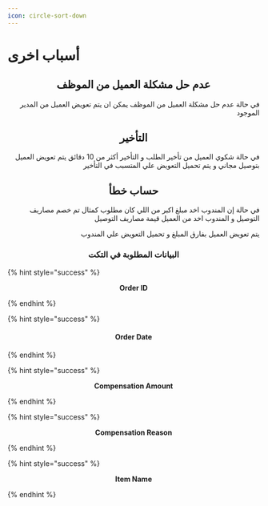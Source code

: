 ```yaml
---
icon: circle-sort-down
---
```


# أسباب اخرى

<h2 align="center">عدم حل مشكلة العميل من الموظف</h2>

<p align="right">في حالة عدم حل مشكلة العميل من الموظف يمكن ان يتم تعويض العميل من المدير الموجود</p>

<h2 align="center">التأخير</h2>

<p align="right">في حالة شكوي العميل من تأخير الطلب و التأخير أكثر من 10 دقائق يتم تعويض العميل بتوصيل مجاني و يتم تحميل التعويض علي المتسبب في التأخير</p>

<h2 align="center">حساب خطأ</h2>

<p align="right">في حالة إن المندوب اخد مبلغ اكبر من اللي كان مطلوب كمثال تم خصم مصاريف التوصيل و المندوب اخد من العميل قيمة مصاريف التوصيل </p>

<p align="right">يتم تعويض العميل بفارق المبلغ و تحميل التعويض علي المندوب</p>

<h3 align="center">البيانات المطلوبة في التكت</h3>

{% hint style="success" %}
<p align="center"><strong>Order ID</strong></p>
{% endhint %}

{% hint style="success" %}
<h4 align="center">Order Date</h4>
{% endhint %}

{% hint style="success" %}
<p align="center"><strong>Compensation Amount</strong></p>
{% endhint %}

{% hint style="success" %}
<p align="center"><strong>Compensation Reason</strong></p>
{% endhint %}

{% hint style="success" %}
<p align="center"><strong>Item Name</strong></p>
{% endhint %}
